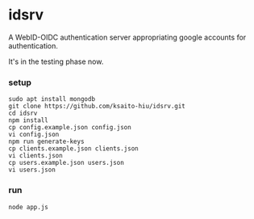 # idsrv

A WebID-OIDC authentication server appropriating
google accounts for authentication.

It's in the testing phase now.

### setup

    sudo apt install mongodb
    git clone https://github.com/ksaito-hiu/idsrv.git
    cd idsrv
    npm install
    cp config.example.json config.json
    vi config.json
    npm run generate-keys
    cp clients.example.json clients.json
    vi clients.json
    cp users.example.json users.json
    vi users.json

### run

    node app.js

